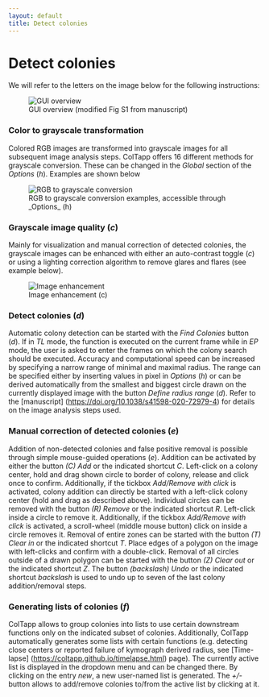 ```yaml
---
layout: default
title: Detect colonies
---
```

# Detect colonies

We will refer to the letters on the image below for the following instructions:
<figure>
  <img src="{{site.url}}/assets/images/Detect_1.png" alt="GUI overview"/>
  <figcaption>GUI overview (modified Fig S1 from manuscript) </figcaption>
</figure>


### Color to grayscale transformation
Colored RGB images are transformed into grayscale images for all subsequent image analysis steps. ColTapp offers 16 different methods for grayscale conversion. These can be changed in the _Global_ section of the _Options_ (*h*). Examples are shown below
<figure>
  <img src="{{site.url}}/assets/images/Detect_4.png" alt="RGB to grayscale conversion"/>
  <figcaption> RGB to grayscale conversion examples, accessible through _Options_ (h) </figcaption>
</figure>


### Grayscale image quality (*c*)
Mainly for visualization and manual correction of detected colonies, the grayscale images can be enhanced with either an auto-contrast toggle (*c*) or using a lighting correction algorithm to remove glares and flares (see example below).
<figure>
  <img src="{{site.url}}/assets/images/Detect_3.png" alt="Image enhancement"/>
  <figcaption> Image enhancement (c) </figcaption>
</figure>

### Detect colonies (*d*)
Automatic colony detection can be started with the _Find Colonies_ button (*d*). If in _TL_ mode, the function is executed on the current frame while in _EP_ mode, the user is asked to enter the frames on which the colony search should be executed. Accuracy and computational speed can be increased by specifying a narrow range of minimal and maximal radius. The range can be specified either by inserting values in pixel in _Options_ (*h*) or can be derived automatically from the smallest and biggest circle drawn on the currently displayed image with the button _Define radius range_ (*d*).
Refer to the [manuscript] (https://doi.org/10.1038/s41598-020-72979-4) for details on the image analysis steps used.

### Manual correction of detected colonies (*e*)
Addition of non-detected colonies and false positive removal is possible through simple mouse-guided operations (*e*). Addition can be activated by either the button _(C) Add_ or the indicated shortcut _C_. Left-click on a colony center, hold and drag shown circle to border of colony, release and click once to confirm. Additionally, if the tickbox _Add/Remove with click_ is activated, colony addition can directly be started with a left-click colony center (hold and drag as described above).
Individual circles can be removed with the button _(R) Remove_ or the indicated shortcut _R_. Left-click inside a circle to remove it. Additionally, if the tickbox _Add/Remove with click_ is activated, a scroll-wheel (middle mouse button) click on inside a circle removes it. Removal of entire zones can be started with the button _(T) Clear in_ or the indicated shortcut _T_. Place edges of a polygon on the image with left-clicks and confirm with a double-click. Removal of all circles outside of a drawn polygon can be started with the button _(Z) Clear out_ or the indicated shortcut _Z_.
The button _(backslash) Undo_ or the indicated shortcut _backslash_ is used to undo up to seven of the last colony addition/removal steps.

### Generating lists of colonies (*f*)
ColTapp allows to group colonies into lists to use certain downstream functions only on the indicated subset of colonies. Additionally, ColTapp automatically generates some lists with certain functions (e.g. detecting close centers or reported failure of kymograph derived radius, see [Time-lapse] (https://coltapp.github.io/timelapse.html) page). The currently active list is displayed in the dropdown menu and can be changed there. By clicking on the entry _new_, a new user-named list is generated.
The _+/-_ button allows to add/remove colonies to/from the active list by clicking at it.
